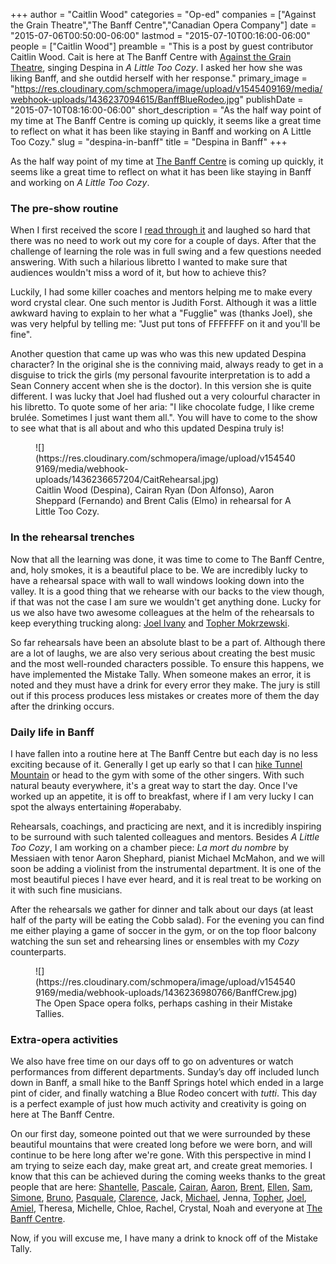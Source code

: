 +++
author = "Caitlin Wood"
categories = "Op-ed"
companies = ["Against the Grain Theatre","The Banff Centre","Canadian Opera Company"]
date = "2015-07-06T00:50:00-06:00"
lastmod = "2015-07-10T00:16:00-06:00"
people = ["Caitlin Wood"]
preamble = "This is a post by guest contributor Caitlin Wood. Cait is here at The Banff Centre with [Against the Grain Theatre](/scene/companies/against-the-grain-theatre/), singing Despina in *A Little Too Cozy*. I asked her how she was liking Banff, and she outdid herself with her response."
primary_image = "https://res.cloudinary.com/schmopera/image/upload/v1545409169/media/webhook-uploads/1436237094615/BanffBlueRodeo.jpg"
publishDate = "2015-07-10T08:16:00-06:00"
short_description = "As the half way point of my time at The Banff Centre is coming up quickly, it seems like a great time to reflect on what it has been like staying in Banff and working on A Little Too Cozy."
slug = "despina-in-banff"
title = "Despina in Banff"
+++

As the half way point of my time at [The Banff Centre](/scene/companies/the-banff-centre/) is coming up quickly, it seems like  a great time to reflect on what it has been like staying in Banff and working on *A Little Too Cozy*.

### The pre-show routine

When I first received the score I [read through it](/whats-my-line/) and laughed so hard that there was no need to work out my core for a couple of days. After that the challenge of learning the role was in full swing and a few questions needed answering. With such a hilarious libretto I wanted to make sure that audiences wouldn't miss a word of it, but how to achieve this? 

Luckily, I had some killer coaches and mentors helping me to make every word crystal clear. One such mentor is Judith Forst. Although it was a little awkward having to explain to her what a "Fugglie" was (thanks Joel), she was very helpful by telling me: "Just put tons of FFFFFFF on it and you'll be fine". 

Another question that came up was who was this new updated Despina character? In the original she is the conniving maid, always ready to get in a disguise to trick the girls (my personal favourite interpretation is to add a Sean Connery accent when she is the doctor). In this version she is quite different. I was lucky that Joel had flushed out a very colourful character in his libretto. To quote some of her aria: "I like chocolate fudge, I like creme brulée. Sometimes I just want them all.". You will have to come to the show to see what that is all about and who this updated Despina truly is!

<figure data-type="image">
![](https://res.cloudinary.com/schmopera/image/upload/v1545409169/media/webhook-uploads/1436236657204/CaitRehearsal.jpg)
<figcaption>Caitlin Wood (Despina), Cairan Ryan (Don Alfonso), Aaron Sheppard (Fernando) and Brent Calis (Elmo) in rehearsal for A Little Too Cozy.</figcaption>
</figure>

### In the rehearsal trenches

Now that all the learning was done, it was time to come to The Banff Centre, and, holy smokes, it is a beautiful place to be. We are incredibly lucky to have a rehearsal space with wall to wall windows looking down into the valley. It is a good thing that we rehearse with our backs to the view though, if that was not the case I am sure we wouldn't get anything done. Lucky for us we also have two awesome colleagues at the helm of the rehearsals to keep everything trucking along: [Joel Ivany](/scene/people/joel-ivany/) and [Topher Mokrzewski](/scene/people/christopher-mokrzewski/). 

So far rehearsals have been an absolute blast to be a part of. Although there are a lot of laughs, we are also very serious about creating the best music and the most well-rounded characters possible. To ensure this happens, we have implemented the Mistake Tally. When someone makes an error, it is noted and they must have a drink for every error they make. The jury is still out if this process produces less mistakes or creates more of them the day after the drinking occurs. 

### Daily life in Banff

I have fallen into a routine here at The Banff Centre but each day is no less exciting because of it. Generally I get up early so that I can [hike Tunnel Mountain](/a-quick-hike-in-banff-or-testing-opera-singers-lungs/) or head to the gym with some of the other singers. With such natural beauty everywhere, it's a great way to start the day. Once I've worked up an appetite, it is off to breakfast, where if I am very lucky I can spot the always entertaining #operababy. 

Rehearsals, coachings, and practicing are next, and it is incredibly inspiring to be surround with such talented colleagues and mentors. Besides *A Little Too Cozy*, I am working on a chamber piece: *La mort du nombre* by Messiaen with tenor Aaron Shephard, pianist Michael McMahon, and we will soon be adding a violinist from the instrumental department. It is one of the most beautiful pieces I have ever heard, and it is real treat to be working on it with such fine musicians. 

After the rehearsals we gather for dinner and talk about our days (at least half of the party will be eating the Cobb salad). For the evening you can find me either playing a game of soccer in the gym, or on the top floor balcony watching the sun set and rehearsing lines or ensembles with my *Cozy* counterparts. 

<figure data-type="image">
![](https://res.cloudinary.com/schmopera/image/upload/v1545409169/media/webhook-uploads/1436236980766/BanffCrew.jpg)
<figcaption>The Open Space opera folks, perhaps cashing in their Mistake Tallies.</figcaption>
</figure>

### Extra-opera activities

We also have free time on our days off to go on adventures or watch performances from different departments. Sunday’s day off included lunch down in Banff, a small hike to the Banff Springs hotel which ended in a large pint of cider, and finally watching a Blue Rodeo concert with *tutti*. This day is a perfect example of just how much activity and creativity is going on here at The Banff Centre. 

On our first day, someone pointed out that we were surrounded by these beautiful mountains that were created long before we were born, and will continue to be here long after we're gone. With this perspective in mind I am trying to seize each day, make great art, and create great memories. I know that this can be achieved during the coming weeks thanks to the great people that are here: [Shantelle](/scene/people/shantelle-przybylo/), [Pascale](/scene/people/pascale-spinney), [Cairan](/scene/people/cairan-ryan/), [Aaron](/scene/people/aaron-sheppard/), [Brent](/scene/people/brent-calis/), [Ellen](/scene/people/ellen-mcateer/), [Sam](/scene/people/samantha-pickett/), [Simone](/scene/people/simone-mcintosh/), [Bruno](/scene/people/bruno-roy/), [Pasquale](/scene/people/pasquale-dalessio/), [Clarence](/scene/people/clarence-frazer/), Jack, [Michael](/scene/people/michael-mcmahon/), Jenna, [Topher](/scene/people/christopher-mokrzewski/), [Joel](/scene/people/joel-ivany/), [Amiel](/scene/people/amiel-gladstone/), Theresa, Michelle, Chloe, Rachel, Crystal, Noah and everyone at [The Banff Centre](/scene/companies/the-banff-centre/). 

Now, if you will excuse me, I have many a drink to knock off of the Mistake Tally.
